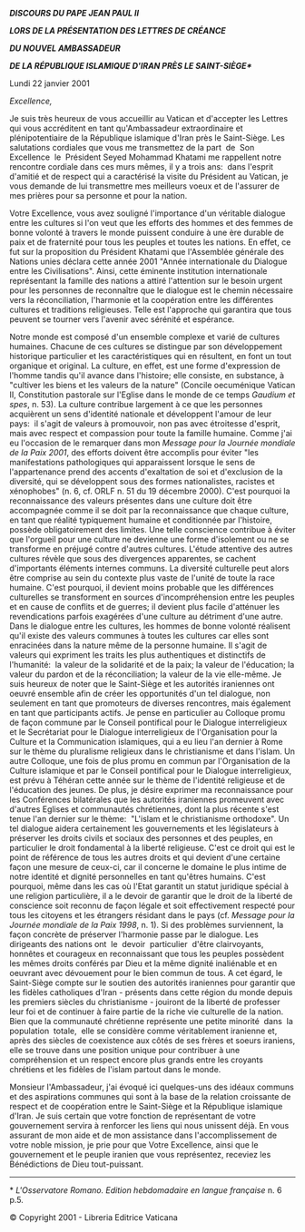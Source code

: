 ***DISCOURS DU PAPE JEAN PAUL II***

***LORS DE LA PRÉSENTATION DES LETTRES DE CRÉANCE***

***DU NOUVEL AMBASSADEUR***

***DE LA RÉPUBLIQUE ISLAMIQUE D'IRAN PRÈS LE SAINT-SIÈGE\****

Lundi 22 janvier 2001

*Excellence,*

Je suis très heureux de vous accueillir au Vatican et d'accepter les Lettres qui vous accréditent en tant qu'Ambassadeur extraordinaire et plénipotentiaire de la République islamique d'Iran près le Saint-Siège. Les salutations cordiales que vous me transmettez de la part  de  Son  Excellence  le  Président Seyed Mohammad Khatami me rappellent notre rencontre cordiale dans ces murs mêmes, il y a trois ans:  dans l'esprit d'amitié et de respect qui a caractérisé la visite du Président au Vatican, je vous demande de lui transmettre mes meilleurs voeux et de l'assurer de mes prières pour sa personne et pour la nation.

Votre Excellence, vous avez souligné l'importance d'un véritable dialogue entre les cultures si l'on veut que les efforts des hommes et des femmes de bonne volonté à travers le monde puissent conduire à une ère durable de paix et de fraternité pour tous les peuples et toutes les nations. En effet, ce fut sur la proposition du Président Khatami que l'Assemblée générale des Nations unies déclara cette année 2001 "Année internationale du Dialogue entre les Civilisations". Ainsi, cette éminente institution internationale représentant la famille des nations a attiré l'attention sur le besoin urgent pour les personnes de reconnaître que le dialogue est le chemin nécessaire vers la réconciliation, l'harmonie et la coopération entre les différentes cultures et traditions religieuses. Telle est l'approche qui garantira que tous peuvent se tourner vers l'avenir avec sérénité et espérance.

Notre monde est composé d'un ensemble complexe et varié de cultures humaines. Chacune de ces cultures se distingue par son développement historique particulier et les caractéristiques qui en résultent, en font un tout organique et original. La culture, en effet, est une forme d'expression de l'homme tandis qu'il avance dans l'histoire; elle consiste, en substance, à "cultiver les biens et les valeurs de la nature" (Concile oecuménique Vatican II, Constitution pastorale sur l'Eglise dans le monde de ce temps *Gaudium et spes*, n. 53). La culture contribue largement à ce que les personnes acquièrent un sens d'identité nationale et développent l'amour de leur pays:  il s'agit de valeurs à promouvoir, non pas avec étroitesse d'esprit, mais avec respect et compassion pour toute la famille humaine. Comme j'ai eu l'occasion de le remarquer dans mon *Message pour la Journée mondiale de la Paix 2001*, des efforts doivent être accomplis pour éviter "les manifestations pathologiques qui apparaissent lorsque le sens de l'appartenance prend des accents d'exaltation de soi et d'exclusion de la diversité, qui se développent sous des formes nationalistes, racistes et xénophobes" (n. 6, cf. ORLF n. 51 du 19 décembre 2000). C'est pourquoi la reconnaissance des valeurs présentes dans une culture doit être accompagnée comme il se doit par la reconnaissance que chaque culture, en tant que réalité typiquement humaine et conditionnée par l'histoire, possède obligatoirement des limites. Une telle conscience contribue à éviter que l'orgueil pour une culture ne devienne une forme d'isolement ou ne se transforme en préjugé contre d'autres cultures. L'étude attentive des autres cultures révèle que sous des divergences apparentes, se cachent d'importants éléments internes communs. La diversité culturelle peut alors être comprise au sein du contexte plus vaste de l'unité de toute la race humaine. C'est pourquoi, il devient moins probable que les différences culturelles se transforment en sources d'incompréhension entre les peuples et en cause de conflits et de guerres; il devient plus facile d'atténuer les revendications parfois exagérées d'une culture au détriment d'une autre. Dans le dialogue entre les cultures, les hommes de bonne volonté réalisent qu'il existe des valeurs communes à toutes les cultures car elles sont enracinées dans la nature même de la personne humaine. Il s'agit de valeurs qui expriment les traits les plus authentiques et distinctifs de l'humanité:  la valeur de la solidarité et de la paix; la valeur de l'éducation; la valeur du pardon et de la réconciliation; la valeur de la vie elle-même. Je suis heureux de noter que le Saint-Siège et les autorités iraniennes ont oeuvré ensemble afin de créer les opportunités d'un tel dialogue, non seulement en tant que promoteurs de diverses rencontres, mais également en tant que participants actifs. Je pense en particulier au Colloque promu de façon commune par le Conseil pontifical pour le Dialogue interreligieux et le Secrétariat pour le Dialogue interreligieux de l'Organisation pour la Culture et la Communication islamiques, qui a eu lieu l'an dernier à Rome sur le thème du pluralisme religieux dans le christianisme et dans l'islam. Un autre Colloque, une fois de plus promu en commun par l'Organisation de la Culture islamique et par le Conseil pontifical pour le Dialogue interreligieux, est prévu à Téhéran cette année sur le thème de l'identité religieuse et de l'éducation des jeunes. De plus, je désire exprimer ma reconnaissance pour les Conférences bilatérales que les autorités iraniennes promeuvent avec d'autres Eglises et communautés chrétiennes, dont la plus récente s'est tenue l'an dernier sur le thème:  "L'islam et le christianisme orthodoxe". Un tel dialogue aidera certainement les gouvernements et les législateurs à préserver les droits civils et sociaux des personnes et des peuples, en particulier le droit fondamental à la liberté religieuse. C'est ce droit qui est le point de référence de tous les autres droits et qui devient d'une certaine façon une mesure de ceux-ci, car il concerne le domaine le plus intime de notre identité et dignité personnelles en tant qu'êtres humains. C'est pourquoi, même dans les cas où l'Etat garantit un statut juridique spécial à une religion particulière, il a le devoir de garantir que le droit de la liberté de conscience soit reconnu de façon légale et soit effectivement respecté pour tous les citoyens et les étrangers résidant dans le pays (cf. *Message pour la Journée mondiale de la Paix 1998*, n. 1). Si des problèmes surviennent, la façon concrète de préserver l'harmonie passe par le dialogue. Les dirigeants des nations ont  le  devoir  particulier  d'être clairvoyants, honnêtes et courageux en reconnaissant que tous les peuples possèdent les mêmes droits conférés par Dieu et la même dignité inaliénable et en oeuvrant avec dévouement pour le bien commun de tous.  A cet égard, le Saint-Siège compte sur le soutien des autorités iraniennes pour garantir que les fidèles catholiques d'Iran - présents dans cette région du monde depuis les premiers siècles du christianisme - jouiront de la liberté de professer leur foi et de continuer à faire partie de la riche vie culturelle de la nation. Bien que la communauté chrétienne représente une petite minorité  dans  la  population  totale,  elle se considère comme véritablement iranienne et, après des siècles de coexistence aux côtés de ses frères et soeurs iraniens, elle se trouve dans une position unique pour contribuer à une compréhension et un respect encore plus grands entre les croyants chrétiens et les fidèles de l'islam partout dans le monde.

Monsieur l'Ambassadeur, j'ai évoqué ici quelques-uns des idéaux communs et des aspirations communes qui sont à la base de la relation croissante de respect et de coopération entre le Saint-Siège et la République islamique d'Iran. Je suis certain que votre fonction de représentant de votre gouvernement servira à renforcer les liens qui nous unissent déjà. En vous assurant de mon aide et de mon assistance dans l'accomplissement de votre noble mission, je prie pour que Votre Excellence, ainsi que le gouvernement et le peuple iranien que vous représentez, receviez les Bénédictions de Dieu tout-puissant.

* * *

\* *L'Osservatore Romano. Edition hebdomadaire en langue française* n. 6 p.5.

© Copyright 2001 - Libreria Editrice Vaticana